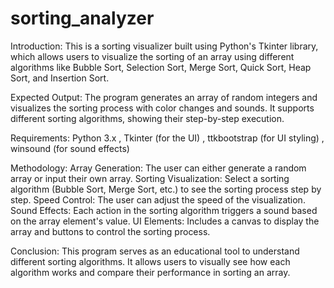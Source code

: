 # sorting_analyzer

Introduction:
This is a sorting visualizer built using Python's Tkinter library, which allows users to visualize the sorting of an array using different algorithms like Bubble Sort, Selection Sort, Merge Sort, Quick Sort, Heap Sort, and Insertion Sort.

Expected Output:
The program generates an array of random integers and visualizes the sorting process with color changes and sounds. It supports different sorting algorithms, showing their step-by-step execution.

Requirements:
Python 3.x ,
Tkinter (for the UI) ,
ttkbootstrap (for UI styling) ,
winsound (for sound effects)

Methodology:
Array Generation: The user can either generate a random array or input their own array.
Sorting Visualization: Select a sorting algorithm (Bubble Sort, Merge Sort, etc.) to see the sorting process step by step.
Speed Control: The user can adjust the speed of the visualization.
Sound Effects: Each action in the sorting algorithm triggers a sound based on the array element's value.
UI Elements: Includes a canvas to display the array and buttons to control the sorting process.



Conclusion:
This program serves as an educational tool to understand different sorting algorithms. It allows users to visually see how each algorithm works and compare their performance in sorting an array.
